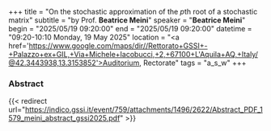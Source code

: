 +++
title = "On the stochastic approximation of the $p$th root of a stochastic matrix"
subtitle = "by Prof. **Beatrice Meini**"
speaker = "**Beatrice Meini**"
begin = "2025/05/19  09:20:00"
end = "2025/05/19  09:20:00"
datetime = "09:20-10:10 Monday, 19 May 2025"
location = "<a href='https://www.google.com/maps/dir//Rettorato+GSSI+-+Palazzo+ex+GIL,+Via+Michele+Iacobucci,+2,+67100+L'Aquila+AQ,+Italy/@42.3443938,13.3153852'>Auditorium, Rectorate</a>"
tags = "a_s_w"
+++

### Abstract
{{< redirect url="https://indico.gssi.it/event/759/attachments/1496/2622/Abstract_PDF_1579_meini_abstract_gssi2025.pdf" >}}
